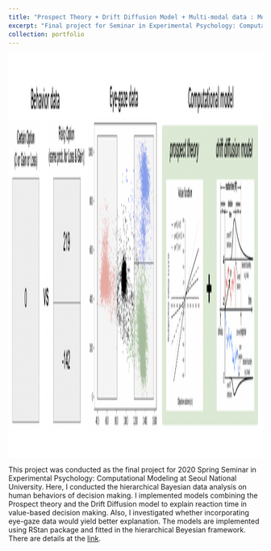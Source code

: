 ```yaml
---
title: "Prospect Theory + Drift Diffusion Model + Multi-modal data : Modeling reaction time of risky choice"
excerpt: "Final project for Seminar in Experimental Psychology: Computational Modeling, SNU - 2020 Spring<br/><br/><img src='/images/HBA_modeling.png' align='middle' width='700' height='500'>"
collection: portfolio
---
```


<img src='/images/HBA_modeling.png' align='middle' width='1000' height='800'>

This project was conducted as the final project for 2020 Spring Seminar in Experimental Psychology: Computational Modeling at Seoul National University. Here, I conducted the hierarchical Bayesian data analysis on human behaviors of decision making. I implemented models combining the Prospect theory and the Drift Diffusion model to explain reaction time in value-based decision making. Also, I investigated whether incorporating eye-gaze data would yield better explanation. The models are implemented using RStan package and fitted in the hierarchical Beyesian framework. There are details at the <a href="https://cheoljun95.github.io/files/computational_modelig_final.pdf">link</a>. 
